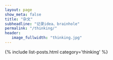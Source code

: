 ```yaml
---
layout: page
show_meta: false
title: "杂文"
subheadline: "记录idea、brainhole"
permalink: "/thinking/"
header:
   image_fullwidth: "thinking.jpg"
---
```

{% include list-posts.html category='thinking' %}